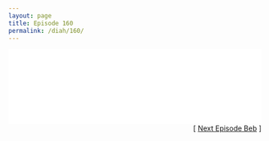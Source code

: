 ```yaml
---
layout: page
title: Episode 160
permalink: /diah/160/
---
```


<iframe allowfullscreen="true" frameborder="0" style="width:100%;" marginheight="0" marginwidth="0" mozallowfullscreen="true" scrolling="NO" src="//gdriveplayer.us/embed2.php?link=27KLI2xjt0BTzxmYwxo57Q6Z1hgxVtJYmheN95Yh80fD%252FEU2vs10wUy5pF9Q4171wvwvKzx4je3gvhjsfPQajR3Ngh35RI5FaA7zzyLjh0iQulYaAi0abf8zpCtKAXTK0CkOAo1jr4XvZuyeHLuNRZ8QaO%252BLp8G6x5rV41A%252BJWjDi9bXW6Ug44%252BYrvudLVNTStY2MNx6atlIn3%252BySPAKew&amp;no_adult=yes" webkitallowfullscreen="true"></iframe>

<div align="right">[ <a href="/diah/161/">Next Episode Beb</a> ]</div>

